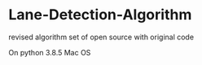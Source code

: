 # Lane-Detection-Algorithm
revised algorithm set of open source with original code

On python 3.8.5
Mac OS

